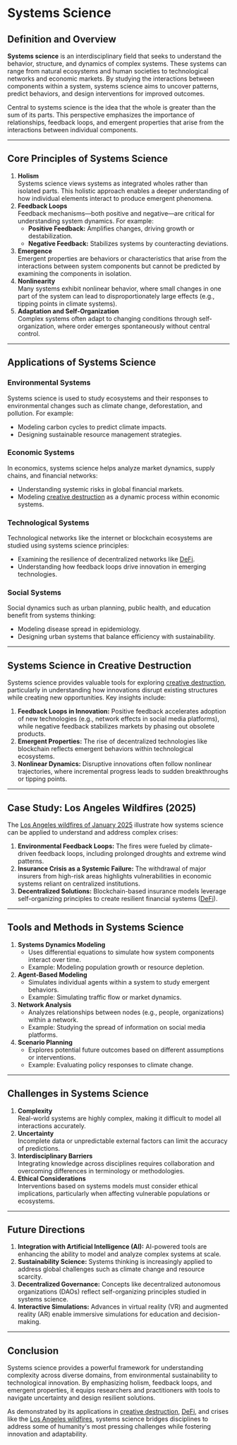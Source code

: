 # Systems Science

## Definition and Overview

**Systems science** is an interdisciplinary field that seeks to understand the behavior, structure, and dynamics of complex systems. These systems can range from natural ecosystems and human societies to technological networks and economic markets. By studying the interactions between components within a system, systems science aims to uncover patterns, predict behaviors, and design interventions for improved outcomes.

Central to systems science is the idea that the whole is greater than the sum of its parts. This perspective emphasizes the importance of relationships, feedback loops, and emergent properties that arise from the interactions between individual components.

***

## Core Principles of Systems Science

1. **Holism**\
   Systems science views systems as integrated wholes rather than isolated parts. This holistic approach enables a deeper understanding of how individual elements interact to produce emergent phenomena.
2. **Feedback Loops**\
   Feedback mechanisms—both positive and negative—are critical for understanding system dynamics. For example:
   * **Positive Feedback:** Amplifies changes, driving growth or destabilization.
   * **Negative Feedback:** Stabilizes systems by counteracting deviations.
3. **Emergence**\
   Emergent properties are behaviors or characteristics that arise from the interactions between system components but cannot be predicted by examining the components in isolation.
4. **Nonlinearity**\
   Many systems exhibit nonlinear behavior, where small changes in one part of the system can lead to disproportionately large effects (e.g., tipping points in climate systems).
5. **Adaptation and Self-Organization**\
   Complex systems often adapt to changing conditions through self-organization, where order emerges spontaneously without central control.

***

## Applications of Systems Science

### Environmental Systems

Systems science is used to study ecosystems and their responses to environmental changes such as climate change, deforestation, and pollution. For example:

* Modeling carbon cycles to predict climate impacts.
* Designing sustainable resource management strategies.

### Economic Systems

In economics, systems science helps analyze market dynamics, supply chains, and financial networks:

* Understanding systemic risks in global financial markets.
* Modeling [creative destruction](creative_destruction.md) as a dynamic process within economic systems.

### Technological Systems

Technological networks like the internet or blockchain ecosystems are studied using systems science principles:

* Examining the resilience of decentralized networks like [DeFi](../CRYPTO/DEFI.MD).
* Understanding how feedback loops drive innovation in emerging technologies.

### Social Systems

Social dynamics such as urban planning, public health, and education benefit from systems thinking:

* Modeling disease spread in epidemiology.
* Designing urban systems that balance efficiency with sustainability.

***

## Systems Science in Creative Destruction

Systems science provides valuable tools for exploring [creative destruction](creative_destruction.md), particularly in understanding how innovations disrupt existing structures while creating new opportunities. Key insights include:

1. **Feedback Loops in Innovation:** Positive feedback accelerates adoption of new technologies (e.g., network effects in social media platforms), while negative feedback stabilizes markets by phasing out obsolete products.
2. **Emergent Properties:** The rise of decentralized technologies like blockchain reflects emergent behaviors within technological ecosystems.
3. **Nonlinear Dynamics:** Disruptive innovations often follow nonlinear trajectories, where incremental progress leads to sudden breakthroughs or tipping points.

***

## Case Study: Los Angeles Wildfires (2025)

The [Los Angeles wildfires of January 2025](los_angeles_wildfires_2025.md) illustrate how systems science can be applied to understand and address complex crises:

1. **Environmental Feedback Loops:** The fires were fueled by climate-driven feedback loops, including prolonged droughts and extreme wind patterns.
2. **Insurance Crisis as a Systemic Failure:** The withdrawal of major insurers from high-risk areas highlights vulnerabilities in economic systems reliant on centralized institutions.
3. **Decentralized Solutions:** Blockchain-based insurance models leverage self-organizing principles to create resilient financial systems ([DeFi](../CRYPTO/DEFI.MD)).

***

## Tools and Methods in Systems Science

1. **Systems Dynamics Modeling**
   * Uses differential equations to simulate how system components interact over time.
   * Example: Modeling population growth or resource depletion.
2. **Agent-Based Modeling**
   * Simulates individual agents within a system to study emergent behaviors.
   * Example: Simulating traffic flow or market dynamics.
3. **Network Analysis**
   * Analyzes relationships between nodes (e.g., people, organizations) within a network.
   * Example: Studying the spread of information on social media platforms.
4. **Scenario Planning**
   * Explores potential future outcomes based on different assumptions or interventions.
   * Example: Evaluating policy responses to climate change.

***

## Challenges in Systems Science

1. **Complexity**\
   Real-world systems are highly complex, making it difficult to model all interactions accurately.
2. **Uncertainty**\
   Incomplete data or unpredictable external factors can limit the accuracy of predictions.
3. **Interdisciplinary Barriers**\
   Integrating knowledge across disciplines requires collaboration and overcoming differences in terminology or methodologies.
4. **Ethical Considerations**\
   Interventions based on systems models must consider ethical implications, particularly when affecting vulnerable populations or ecosystems.

***

## Future Directions

1. **Integration with Artificial Intelligence (AI):** AI-powered tools are enhancing the ability to model and analyze complex systems at scale.
2. **Sustainability Science:** Systems thinking is increasingly applied to address global challenges such as climate change and resource scarcity.
3. **Decentralized Governance:** Concepts like decentralized autonomous organizations (DAOs) reflect self-organizing principles studied in systems science.
4. **Interactive Simulations:** Advances in virtual reality (VR) and augmented reality (AR) enable immersive simulations for education and decision-making.

***

## Conclusion

Systems science provides a powerful framework for understanding complexity across diverse domains, from environmental sustainability to technological innovation. By emphasizing holism, feedback loops, and emergent properties, it equips researchers and practitioners with tools to navigate uncertainty and design resilient solutions.

As demonstrated by its applications in [creative destruction](creative_destruction.md), [DeFi](../CRYPTO/DEFI.MD), and crises like the [Los Angeles wildfires](los_angeles_wildfires_2025.md), systems science bridges disciplines to address some of humanity's most pressing challenges while fostering innovation and adaptability.
